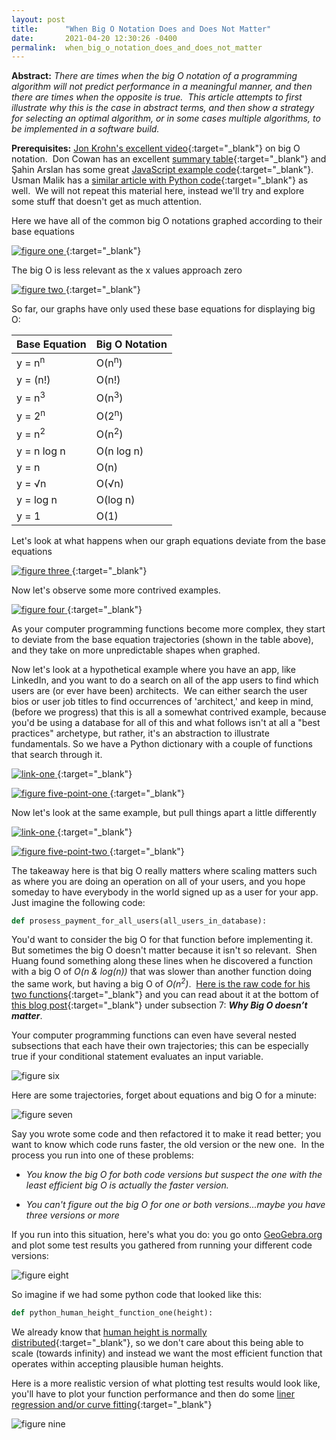 ```yaml
---
layout: post
title:      "When Big O Notation Does and Does Not Matter"
date:       2021-04-20 12:30:26 -0400
permalink:  when_big_o_notation_does_and_does_not_matter
---
```


**Abstract:** *There are times when the big O notation of a programming algorithm will not predict performance in a meaningful manner, and then there are times when the opposite is true.&nbsp;  This article attempts to first illustrate why this is the case in abstract terms, and then show a strategy for selecting an optimal algorithm, or in some cases multiple algorithms, to be implemented in a software build.*

**Prerequisites:** [Jon Krohn's excellent video](https://www.youtube.com/watch?v=5yJ_QLec0Lc){:target="_blank"} on big O notation.&nbsp; Don Cowan has an excellent [summary table](https://www.donkcowan.com/blog/2013/5/11/big-o-notation){:target="_blank"} and Şahin Arslan has some great [JavaScript example code](https://dev.to/humblecoder00/comprehensive-big-o-notation-guide-in-plain-english-using-javascript-3n6m){:target="_blank"}.&nbsp;  Usman Malik has a [similar article with Python code](https://stackabuse.com/big-o-notation-and-algorithm-analysis-with-python-examples/){:target="_blank"} as well.&nbsp;  We will not repeat this material here, instead we'll try and explore some stuff that doesn't get as much attention.&nbsp;

Here we have all of the common big O notations graphed according to their base equations

[
![figure one](https://i.imgur.com/s8ym6sh.png)
](https://www.desmos.com/calculator/zuhpohsbtv){:target="_blank"}

The big O is less relevant as the x values approach zero

[
![figure two](https://i.imgur.com/vntUmT6.png)
](https://www.desmos.com/calculator/lvfipf0q6p){:target="_blank"}

So far, our graphs have only used these base equations for displaying big O:

|  Base Equation  | Big O Notation |
|--|--|
| y = n<sup>n</sup>   | O(n<sup>n</sup>) |
| y = (n!)| O(n!) |
| y = n<sup>3</sup>| O(n<sup>3</sup>) |
| y = 2<sup>n</sup> | O(2<sup>n</sup>)|
| y = n<sup>2</sup> | O(n<sup>2</sup>)|
| y = n log n | O(n log n)|
| y = n | O(n)|
| y = <span>&#8730;</span>n | O(<span>&#8730;</span>n)|
| y = log n | O(log n)|
| y = 1 | O(1)|

Let's look at what happens when our graph equations deviate from the base equations

[
![figure three](https://i.imgur.com/WqL3ZeZ.png)
](https://www.desmos.com/calculator/pabstpvz26){:target="_blank"}

Now let's observe some more contrived examples.

[
![figure four](https://i.imgur.com/fhYXa4L.png)
](https://www.desmos.com/calculator/ttbfaf0beb){:target="_blank"}

As your computer programming functions become more complex, they start to deviate from the base equation trajectories (shown in the table above), and they take on more unpredictable shapes when graphed.

Now let's look at a hypothetical example where you have an app, like LinkedIn, and you want to do a search on all of the app users to find which users are (or ever have been) architects.&nbsp;  We can either search the user bios or user job titles to find occurrences of 'architect,' and keep in mind, (before we progress) that this is all a somewhat contrived example, because you'd be using a database for all of this and what follows isn't at all a "best practices" archetype, but rather, it's an abstraction to illustrate fundamentals.  So we have a Python dictionary with a couple of functions that search through it.&nbsp;

[
![link-one](https://i.imgur.com/MJ4NiLK.png)
](https://replit.com/@Richard_Burd/Big-0-Examples){:target="_blank"}

[
![figure five-point-one](https://i.imgur.com/EONrxOX.png)
](https://www.desmos.com/calculator/nosydzyl3d){:target="_blank"}

Now let's look at the same example, but pull things apart a little differently

[
![link-one](https://i.imgur.com/MJ4NiLK.png)
](https://replit.com/@Richard_Burd/Big-0-Examples){:target="_blank"}

[
![figure five-point-two](https://i.imgur.com/FCwYulo.png)
](https://www.desmos.com/calculator/nosydzyl3d){:target="_blank"}

The takeaway here is that big O really matters where scaling matters such as where you are doing an operation on all of your users, and you hope someday to have everybody in the world signed up as a user for your app.&nbsp;  Just imagine the following code:
```python
def prosess_payment_for_all_users(all_users_in_database):
```
You'd want to consider the big O for that function before implementing it.&nbsp;  But sometimes the big O doesn't matter because it isn't so relevant.&nbsp;  Shen Huang found something along these lines when he discovered a function with a big O of *O(n & log(n))* that was slower than another function doing the same work, but having a big O of *O(n<sup>2</sup>)*.&nbsp;  [Here is the raw code for his two functions](https://trinket.io/python/87a3166026){:target="_blank"} and you can read about it at the bottom of [this blog post](https://www.freecodecamp.org/news/big-o-notation-why-it-matters-and-why-it-doesnt-1674cfa8a23c/#Why-BigO-doesn%E2%80%99t-matter){:target="_blank"} under subsection 7: ***Why Big O doesn’t matter***.&nbsp;

Your computer programming functions can even have several nested subsections that each have their own trajectories; this can be especially true if your conditional statement evaluates an input variable.

![figure six](https://i.imgur.com/pi4rWuR.png)

Here are some trajectories, forget about equations and big O for a minute:

![figure seven](https://i.imgur.com/3N1q2Hv.png)

Say you wrote some code and then refactored it to make it read better; you want to know which code runs faster, the old version or the new one.&nbsp;  In the process you run into one of these problems:

 - *You know the big O for both code versions but suspect the one with the least efficient big O is actually the faster version.*

 - *You can't figure out the big O for one or both versions...maybe you have three versions or more*

If you run into this situation, here's what you do: you go onto [GeoGebra.org](https://www.geogebra.org/?lang=en)  and plot some test results you gathered from running your different code versions:

![figure eight](https://i.imgur.com/PPyfedA.png)

So imagine if we had some python code that looked like this:
```python
def python_human_height_function_one(height):
```
We already know that [human height is normally distributed](https://ourworldindata.org/human-height#height-is-normally-distributed){:target="_blank"}, so we don't care about this being able to scale (towards infinity) and instead we want the most efficient function that operates within accepting plausible human heights.&nbsp;

Here is a more realistic version of what plotting test results would look like, you'll have to plot your function performance and then do some [liner regression and/or curve fitting](https://www.youtube.com/watch?v=TmYl6k4e_AE){:target="_blank"}

![figure nine](https://i.imgur.com/CGcbRtu.png)
